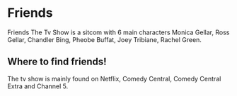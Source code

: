 <html>
  <title>Olivia's Website</title>
<body>
<h1>
Friends 
</h1>
<div id="intro">
<p>
Friends The Tv Show is a sitcom with 6 main characters Monica Gellar, Ross Gellar, Chandler Bing, Pheobe Buffat, Joey Tribiane, Rachel Green.
</p>
<h2>Where to find friends!</h2>
<p>The tv show is mainly found on Netflix, Comedy Central, Comedy Central Extra and Channel 5. </p>
</div>
</body>
</html>
